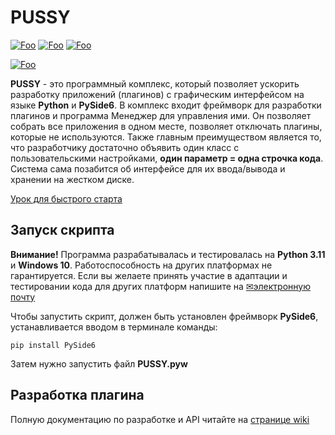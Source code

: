 # PUSSY
[![Foo](https://img.shields.io/badge/Website-IronMesh.ru-blue.svg?style=flat-square)](https://ironmesh.ru/) 
[![Foo](https://img.shields.io/badge/Website-страница_проекта-blue.svg?style=flat-square)](https://ironmesh.ru/ru/products/22-prilozheniya/66-pussy) 
[![Foo](https://img.shields.io/badge/%F0%9F%AA%99-%d0%90%d0%b2%d1%82%d0%be%d1%80%d1%83%20%d0%bd%d0%b0%20%d0%ba%d0%be%d1%84%d0%b5-important.svg?style=flat-square)](https://ironmesh.ru/other/support-projects) 

[![Foo](https://img.shields.io/badge/ПОДПИСАТЬСЯ-НА%20ОБНОВЛЕНИЯ-brightgreen.svg?style=social&logo=telegram&color=blue)](https://t.me/ironmesh_studio_rus)

**PUSSY** - это программный комплекс, который позволяет ускорить разработку приложений (плагинов) с графическим интерфейсом на языке **Python** и **PySide6**. В комплекс входит фреймворк для разработки плагинов и программа Менеджер для управления ими. Он позволяет собрать все приложения в одном месте, позволяет отключать плагины, которые не используются. Также главным преимуществом является то, что разработчику достаточно объявить один класс с пользовательскими настройками, **один параметр = одна строчка кода**. Система сама позабится об интерфейсе для их ввода/вывода и хранении на жестком диске.

[Урок для быстрого старта](https://habr.com/ru/articles/760912/)


## Запуск скрипта

**Внимание!** Программа разрабатывалась и тестировалась на **Python 3.11** и **Windows 10**. Работоспособность на других платформах не гарантируется. Если вы желаете принять участие в адаптации и тестировании кода для других платформ напишите на [✉электронную почту](mailto:products@ironmesh.ru)

Чтобы запустить скрипт, должен быть установлен фреймворк **PySide6**, устанавливается вводом в терминале команды:
```
pip install PySide6
```
Затем нужно запустить файл **PUSSY.pyw**

## Разработка плагина
Полную документацию по разработке и API читайте на [странице wiki](https://wiki.ironmesh.ru/products:pussy:main)
